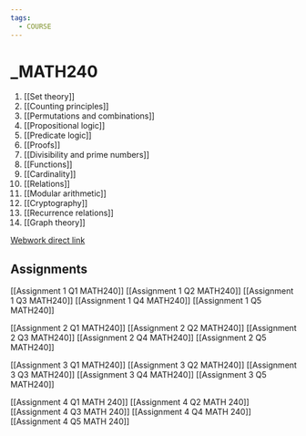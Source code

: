 ```yaml
---
tags:
  - COURSE
---
```

# _MATH240

1. [[Set theory]]
2. [[Counting principles]]
3. [[Permutations and combinations]]
4. [[Propositional logic]]
5. [[Predicate logic]]
6. [[Proofs]]
7. [[Divisibility and prime numbers]]
8. [[Functions]]
9. [[Cardinality]]
10. [[Relations]]
11. [[Modular arithmetic]]
12. [[Cryptography]]
13. [[Recurrence relations]]
14. [[Graph theory]]

[Webwork direct link](https://mycourses2.mcgill.ca/d2l/common/dialogs/quickLink/quickLink.d2l?ou=767271&type=lti&rcode=McG-4742857&srcou=767271)

## Assignments

[[Assignment 1 Q1 MATH240]]
[[Assignment 1 Q2 MATH240]]
[[Assignment 1 Q3 MATH240]]
[[Assignment 1 Q4 MATH240]]
[[Assignment 1 Q5 MATH240]]

[[Assignment 2 Q1 MATH240]]
[[Assignment 2 Q2 MATH240]]
[[Assignment 2 Q3 MATH240]]
[[Assignment 2 Q4 MATH240]]
[[Assignment 2 Q5 MATH240]]

[[Assignment 3 Q1 MATH240]]
[[Assignment 3 Q2 MATH240]]
[[Assignment 3 Q3 MATH240]]
[[Assignment 3 Q4 MATH240]]
[[Assignment 3 Q5 MATH240]]

[[Assignment 4 Q1 MATH 240]]
[[Assignment 4 Q2 MATH 240]]
[[Assignment 4 Q3 MATH 240]]
[[Assignment 4 Q4 MATH 240]]
[[Assignment 4 Q5 MATH 240]]